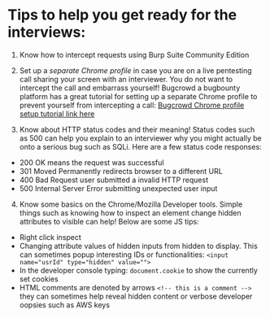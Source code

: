 # Tips to help you get ready for the interviews:

1. Know how to intercept requests using Burp Suite Community Edition

2. Set up a *separate Chrome profile* in case you are on a live pentesting call sharing your screen with an interviewer. You do not want to intercept the call and embarrass yourself!
Bugcrowd a bugbounty platform has a great tutorial for setting up a separate Chrome profile
to prevent yourself from intercepting a call:
[Bugcrowd Chrome profile setup tutorial link here](https://youtu.be/h2duGBZLEek)

3. Know about HTTP status codes and their meaning! Status codes such as 500 can help you explain to an interviewer why you might actually be onto a serious bug such as SQLi. Here are a few status code responses:

- 200 OK means the request was successful 
- 301 Moved Permanently redirects browser to a different URL 
- 400 Bad Request user submitted a invalid HTTP request
- 500 Internal Server Error submitting unexpected user input

4. Know some basics on the Chrome/Mozilla Developer tools. Simple things such as knowing how to inspect an element change hidden attributes to visible can help! Below are some JS tips:

- Right click inspect
-  Changing attribute values of hidden inputs from hidden to display. This can sometimes popup interesting IDs or functionalities: 
    `<input  name="usrId" type="hidden" value="">`
- In the developer console typing: `document.cookie` to show the currently set cookies
- HTML comments are denoted by arrows `<!-- this is a comment -->` they can sometimes help reveal hidden content or verbose developer oopsies such as AWS keys

